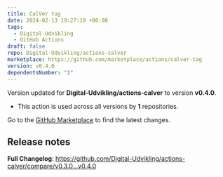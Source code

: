 ```yaml
---
title: CalVer tag
date: 2024-02-13 19:27:19 +00:00
tags:
  - Digital-Udvikling
  - GitHub Actions
draft: false
repo: Digital-Udvikling/actions-calver
marketplace: https://github.com/marketplace/actions/calver-tag
version: v0.4.0
dependentsNumber: "1"
---
```



Version updated for **Digital-Udvikling/actions-calver** to version **v0.4.0**.
- This action is used across all versions by **1** repositories.

Go to the [GitHub Marketplace](https://github.com/marketplace/actions/calver-tag) to find the latest changes.

## Release notes

**Full Changelog**: https://github.com/Digital-Udvikling/actions-calver/compare/v0.3.0...v0.4.0
